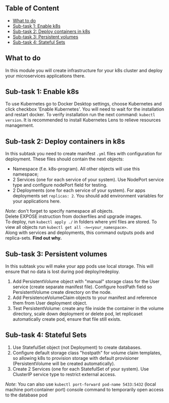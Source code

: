 ## Table of Content

- [What to do](#what-to-do)
- [Sub-task 1: Enable k8s](#sub-task-1--enable-k8s)
- [Sub-task 2: Deploy containers in k8s](#sub-task-2--deploy-containers-in-k8s)
- [Sub-task 3: Persistent volumes](#sub-task-3--persistent-volumes)
- [Sub-task 4: Stateful Sets](#sub-task-4--stateful-sets)

## What to do
In this module you will create infrastructure for your k8s cluster and deploy your microservices applications there.

## Sub-task 1: Enable k8s
To use Kubernetes go to Docker Desktop settings, choose Kubernetes and click checkbox 'Enable Kubernetes'. You will need to wait for the installation and restart docker.
To verify installation run the next command: `kubectl version`.
It is recommended to install Kubernetes Lens to relieve resources management.

## Sub-task 2: Deploy containers in k8s
In this subtask you need to create manifest `.yml` files with configuration for deployment. These files should contain the next objects:
- Namespace (f.e. k8s-program). All other objects will use this namespace;
- 2 Services (one for each service of your system). Use NodePort service type and configure nodePort field for testing.
- 2 Deployments (one for each service of your system). For apps deployments set `replicas: 2`. You should add environment variables for your applications here.

_Note_: don't forget to specify namespace all objects. <br>
Delete EXPOSE instruction from dockerfiles and upgrade images. <br>
To deploy, run `kubectl apply ./` in folders where yml files are stored.
To view all objects run `kubectl get all -n=<your_namespace>`. <br>
Along with services and deployments, this command outputs pods and replica-sets. **Find out why.**

## Sub-task 3: Persistent volumes
In this subtask you will make your app pods use local storage. This will ensure that no data is lost during pod deploy/redeploy.
1. Add PersistentVolume object with "manual" storage class for the User service (create separate manifest file). Configure hostPath field so PersistentVolume create directory on the node.
2. Add PersistenceVolumeClaim objects to your manifest and reference them from User deployment object.
3. Test PersistentVolume: create any file inside the container in the volume directory, scale down deployment or delete pod, let replicaset automatically create pod, ensure that file still exists.

## Sub-task 4: Stateful Sets
1. Use StatefulSet object (not Deployment) to create databases. 
2. Configure default storage class "hostpath" for volume claim templates, so allowing k8s to provision storage with default provisioner (PersistentVolume will be created automatically).
3. Create 2 Services (one for each StatefulSet of your system). Use ClusterIP service type to restrict external access.

_Note_: You can also use `kubectl port-forward pod-name 5433:5432` (local machine port:container port) console command to temporarily open access to the database pod <br>
